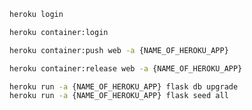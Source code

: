 

   ```bash
   heroku login
   ```


   ```bash
   heroku container:login
   ```



   ```bash
   heroku container:push web -a {NAME_OF_HEROKU_APP}
   ```


   ```bash
   heroku container:release web -a {NAME_OF_HEROKU_APP}
   ```


   ```bash
   heroku run -a {NAME_OF_HEROKU_APP} flask db upgrade
   heroku run -a {NAME_OF_HEROKU_APP} flask seed all
   ```


